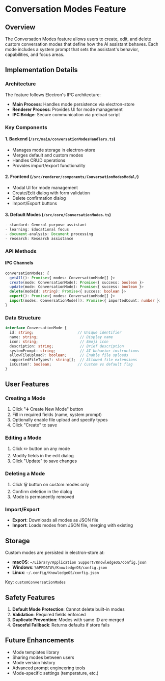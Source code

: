 # Conversation Modes Feature

## Overview
The Conversation Modes feature allows users to create, edit, and delete custom conversation modes that define how the AI assistant behaves. Each mode includes a system prompt that sets the assistant's behavior, capabilities, and focus areas.

## Implementation Details

### Architecture
The feature follows Electron's IPC architecture:
- **Main Process**: Handles mode persistence via electron-store
- **Renderer Process**: Provides UI for mode management
- **IPC Bridge**: Secure communication via preload script

### Key Components

#### 1. Backend (`/src/main/conversationModesHandlers.ts`)
- Manages mode storage in electron-store
- Merges default and custom modes
- Handles CRUD operations
- Provides import/export functionality

#### 2. Frontend (`/src/renderer/components/ConversationModesModal/`)
- Modal UI for mode management
- Create/Edit dialog with form validation
- Delete confirmation dialog
- Import/Export buttons

#### 3. Default Modes (`/src/core/ConversationModes.ts`)
```typescript
- standard: General-purpose assistant
- learning: Educational focus
- document-analysis: Document processing
- research: Research assistance
```

### API Methods

#### IPC Channels
```typescript
conversationModes: {
  getAll(): Promise<{ modes: ConversationMode[] }>
  create(mode: ConversationMode): Promise<{ success: boolean }>
  update(mode: ConversationMode): Promise<{ success: boolean }>
  delete(modeId: string): Promise<{ success: boolean }>
  export(): Promise<{ modes: ConversationMode[] }>
  import(modes: ConversationMode[]): Promise<{ importedCount: number }>
}
```

### Data Structure

```typescript
interface ConversationMode {
  id: string;                    // Unique identifier
  name: string;                   // Display name
  icon: string;                   // Emoji icon
  description: string;            // Brief description
  systemPrompt: string;           // AI behavior instructions
  allowFileUpload?: boolean;      // Enable file uploads
  supportedFileTypes?: string[];  // Allowed file extensions
  isCustom?: boolean;            // Custom vs default flag
}
```

## User Features

### Creating a Mode
1. Click "➕ Create New Mode" button
2. Fill in required fields (name, system prompt)
3. Optionally enable file upload and specify types
4. Click "Create" to save

### Editing a Mode
1. Click ✏️ button on any mode
2. Modify fields in the edit dialog
3. Click "Update" to save changes

### Deleting a Mode
1. Click 🗑️ button on custom modes only
2. Confirm deletion in the dialog
3. Mode is permanently removed

### Import/Export
- **Export**: Downloads all modes as JSON file
- **Import**: Loads modes from JSON file, merging with existing

## Storage

Custom modes are persisted in electron-store at:
- **macOS**: `~/Library/Application Support/KnowledgeOS/config.json`
- **Windows**: `%APPDATA%/KnowledgeOS/config.json`
- **Linux**: `~/.config/KnowledgeOS/config.json`

Key: `customConversationModes`

## Safety Features

1. **Default Mode Protection**: Cannot delete built-in modes
2. **Validation**: Required fields enforced
3. **Duplicate Prevention**: Modes with same ID are merged
4. **Graceful Fallback**: Returns defaults if store fails

## Future Enhancements

- Mode templates library
- Sharing modes between users
- Mode version history
- Advanced prompt engineering tools
- Mode-specific settings (temperature, etc.)